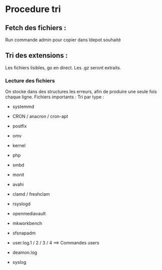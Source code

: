 # Procedure tri

## Fetch des fichiers :

Run commande admin pour copier dans ldepot souhaité

## Tri des extensions :

Les fichiers lisibles, go en direct. Les .gz seront extraits.

### Lecture des fichiers

On stocke dans des structures les erreurs, afin de produire une seule fois chaque ligne.
Fichiers importants :
Tri par type :

- systemmd
- CRON / anacron / cron-apt
- postfix
- omv
- kernel
- php
- smbd
- monit
- avahi
- clamd / freshclam
- rsyslogd
- openmediavault
- mkworkbench
- sfsnapadm

- user.log.1 / 2 / 3 / 4 ==> Commandes users
- deamon.log
- syslog
